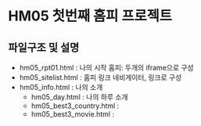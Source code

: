 # HM05 첫번째 홈피 프로젝트

## 파일구조 및 설명 
- hm05_rpt01.html : 나의 시작 홈피: 두개의 iframe으로 구성
- hm05_sitelist.html : 홈피 링크 네비게이터, 링크로 구성 
- hm05_info.html : 나의 소개
  - hm05_day.html : 나의 하루 소개
  - hm05_best3_country.html : 
  - hm05_best3_movie.html : 
